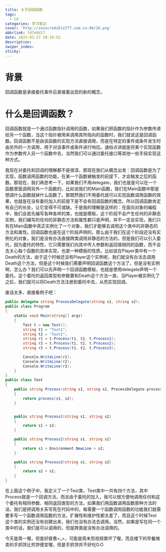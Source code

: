 ```yaml
---
title: 关于回调函数
tags:
  - C#
categories: 学习笔记
cover: 'http://soincredible777.com.cn:90/26.png'
abbrlink: fd7e9d17
date: 2023-03-27 10:19:52
description:
swiper_index:
sticky:
---
```


# 背景

回调函数是承接委托事件后紧接着出现的新的概念。

# 什么是回调函数？

回调函数就是一个通过函数指针调用的函数，如果我们把函数的指针作为参数传递给另一个函数，当这个指针被用来调用其所指向的函数时，我们就说这是回调函数。回调函数不是由该函数的实现方法直接调用，而是在特定的事件或条件发生时由另外的一方调用，用于对该事件或条件进行响应。通俗点讲就是将某个实现函数作为参数传入另一个函数中去，当然我们可以通过委托接口等其他一些手段实现这种方式。

我现在对委托和回调的理解都不是很深，那现在我们从概念出发：回调函数是为了实现，函数调用函数的功能，在某一个函数被触发的前提下，才会触发之后的函数。那现在，我们再思考一下，如果我们不用delegate，我们也是是可以在一个函数里面调用另外一个函数的，比如说我们的Main函数，我们在Main函数中那是想调什么函数就掉什么函数了。那既然我们不用委托就可以实现函数调用函数的效果，也就是在没有委托加入的前提下是不会有回调函数的概念。所以回调函数肯定有自己的长处，让它变得不可或缺。于是我的理解是这样的：在面向对象的编程中，我们会首先编写各种各样的类，也就是模板，这个阶段不会产生任何的非静态实例，我们编写的任何的非静态方法和属性都只是声明，并不一定会实现，我们只有在Main函数中真正实例化了一个对象，我们才能够去调用这个类中的非静态的方法和属性。回调函数也是在这个阶段声明的，那么由于我们在这个阶段还没有实例化的对象，我们是没有办法直接跨类调用非静态的方法的，但是我们可以引入委托，因为委托的特性，它只需要我们向其中传入参数和返回值相同的函数，而不会去关心每个函数的具体实现，也是一种模板的性质。比如说在Player类中有一个Death的方法，由于这个时候还没有Player这个实例呢，我们就没有办法去调用Death这个方法，但是这个时候我们需要声明回调函数这个方法了，但是没有实例啊，怎么办？我们可以先声明一个回调函数模板，也就是使用delegate声明一个委托，这个委托的返回类型和参数要和Death这个方法一直，当Player被实例化了之后，我们就可以将Death方法注册到委托中去，从而实现回调。

废话太多，直接看例子吧：

```C#
public delegate string ProcessDelegate(string s1, string s2);
public class Program
{
    static void Main(string[] args)
    {
        Test t = new Test();
        string t1 = "Text1";
        string t2 = "Text2";
        string r1 = t.Process(t1, t2, t.Process1);
        string r2 = t.Process(t1, t2, t.Process2);
        string r3 = t.Process(t1, t2, t.Process3);

        Console.WriteLine(r1);
        Console.WriteLine(r2);
        Console.WriteLine(r3);
    }
}
public class Test
{
    public string Process(string s1, string s2, ProcessDelegate process)
    {
        return process(s1, s2);
    }


    public string Process1(string s1, string s2)
    {
        return s1 + s2;
    }

    public string Process2(string s1, string s2)
    {
        return s1 + Environment.NewLine + s2;
    }

    public string Process3(string s1, string s2)
    {
        return s2 + s1;
    }
}
```

在上面这个例子中，我定义了一个Test类，Test类中一共有四个方法，其中Process就是一个回调方法，而且由于委托的加入，我可以很方便地调用任何和这个委托有相同参数、相同返回类型的方法，如果我们用函数调用函数那种方法的话，我们是把调用关系写死在代码中的，每需要一个函数调用函数的功能我们就需要多写一个函数调用函数的方法，扩展性和维护性都太差了，而且这个时候Test这个类的实例还没有创建出来，我们也没有办法去调用。当然，如果是写在同一个类中的话，我们是可以调用的，但是跨类是没有办法调用的。

今天是周一喔，但是好疲惫=_=，可能是周末剪视频累坏了喔，而且楼下的早餐摊卖的手抓饼比煎饼便宜喔，但是手抓饼并不好吃O.O
